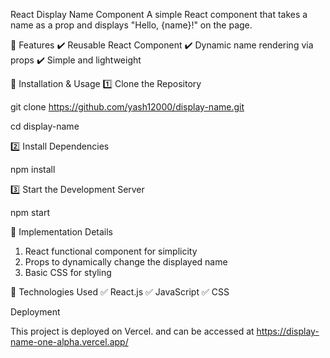 React Display Name Component
A simple React component that takes a name as a prop and displays "Hello, {name}!" on the page.

📌 Features
✔️ Reusable React Component
✔️ Dynamic name rendering via props
✔️ Simple and lightweight

📌 Installation & Usage
1️⃣ Clone the Repository

git clone https://github.com/yash12000/display-name.git

cd display-name

2️⃣ Install Dependencies

npm install

3️⃣ Start the Development Server

npm start

📌 Implementation Details
1. React functional component for simplicity
2. Props to dynamically change the displayed name
3. Basic CSS for styling

📌 Technologies Used
✅ React.js
✅ JavaScript
✅ CSS

Deployment

This project is deployed on Vercel. and can be accessed at https://display-name-one-alpha.vercel.app/
